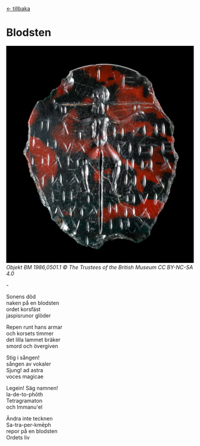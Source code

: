 [← tillbaka](README.md)  

# Blodsten

![blodsten](blodsten.jpg)  
_Objekt BM 1986,0501.1 © The Trustees of the British Museum CC BY-NC-SA 4.0_

\-

Sonens död  
naken på en blodsten  
ordet korsfäst  
jaspisrunor glöder

Repen runt hans armar  
och korsets timmer  
det lilla lammet bräker  
smord och övergiven  

Stig i sången!  
sången av vokaler  
Sjung! ad astra  
voces magicae  

Legein! Säg namnen!  
Ia-de-to-phōth  
Tetragramaton  
och Immanu'el

Ändra inte tecknen  
Sa-tra-per-kmēph  
repor på en blodsten  
Ordets liv